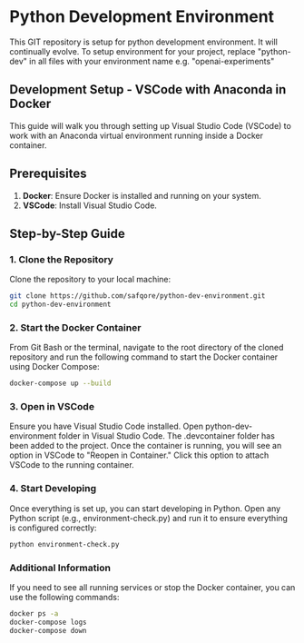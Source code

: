 # Python Development Environment

This GIT repository is setup for python development environment. It will continually evolve. To setup environment for your project, replace "python-dev" in all files with your environment name e.g. "openai-experiments"

## Development Setup - VSCode with Anaconda in Docker

This guide will walk you through setting up Visual Studio Code (VSCode) to work with an Anaconda virtual environment running inside a Docker container.

## Prerequisites

1. **Docker**: Ensure Docker is installed and running on your system.
2. **VSCode**: Install Visual Studio Code.

## Step-by-Step Guide

### 1. Clone the Repository

Clone the repository to your local machine:
```sh
git clone https://github.com/safqore/python-dev-environment.git
cd python-dev-environment
```

### 2. Start the Docker Container
From Git Bash or the terminal, navigate to the root directory of the cloned repository and run the following command to start the Docker container using Docker Compose:

```sh
docker-compose up --build
```

### 3. Open in VSCode
Ensure you have Visual Studio Code installed. Open python-dev-environment folder in Visual Studio Code. The .devcontainer folder has been added to the project. Once the container is running, you will see an option in VSCode to "Reopen in Container." Click this option to attach VSCode to the running container.

### 4. Start Developing
Once everything is set up, you can start developing in Python. Open any Python script (e.g., environment-check.py) and run it to ensure everything is configured correctly:

```sh
python environment-check.py
```

### Additional Information
If you need to see all running services or stop the Docker container, you can use the following commands:

```sh
docker ps -a 
docker-compose logs
docker-compose down
```